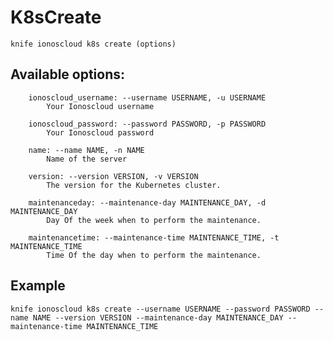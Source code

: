 # K8sCreate



    knife ionoscloud k8s create (options)


## Available options:

```
    ionoscloud_username: --username USERNAME, -u USERNAME
        Your Ionoscloud username

    ionoscloud_password: --password PASSWORD, -p PASSWORD
        Your Ionoscloud password

    name: --name NAME, -n NAME
        Name of the server

    version: --version VERSION, -v VERSION
        The version for the Kubernetes cluster.

    maintenanceday: --maintenance-day MAINTENANCE_DAY, -d MAINTENANCE_DAY
        Day Of the week when to perform the maintenance.

    maintenancetime: --maintenance-time MAINTENANCE_TIME, -t MAINTENANCE_TIME
        Time Of the day when to perform the maintenance.

```

## Example

    knife ionoscloud k8s create --username USERNAME --password PASSWORD --name NAME --version VERSION --maintenance-day MAINTENANCE_DAY --maintenance-time MAINTENANCE_TIME
